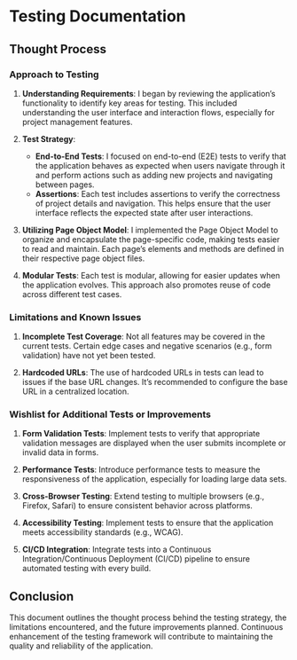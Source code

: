 # Testing Documentation 
## Thought Process

### Approach to Testing

1. **Understanding Requirements**: I began by reviewing the application’s functionality to identify key areas for testing. This included understanding the user interface and interaction flows, especially for project management features.

2. **Test Strategy**:
   - **End-to-End Tests**: I focused on end-to-end (E2E) tests to verify that the application behaves as expected when users navigate through it and perform actions such as adding new projects and navigating between pages.
   - **Assertions**: Each test includes assertions to verify the correctness of project details and navigation. This helps ensure that the user interface reflects the expected state after user interactions.

3. **Utilizing Page Object Model**: I implemented the Page Object Model to organize and encapsulate the page-specific code, making tests easier to read and maintain. Each page’s elements and methods are defined in their respective page object files.

4. **Modular Tests**: Each test is modular, allowing for easier updates when the application evolves. This approach also promotes reuse of code across different test cases.

### Limitations and Known Issues

1. **Incomplete Test Coverage**: Not all features may be covered in the current tests. Certain edge cases and negative scenarios (e.g., form validation) have not yet been tested.

2. **Hardcoded URLs**: The use of hardcoded URLs in tests can lead to issues if the base URL changes. It’s recommended to configure the base URL in a centralized location.

### Wishlist for Additional Tests or Improvements

1. **Form Validation Tests**: Implement tests to verify that appropriate validation messages are displayed when the user submits incomplete or invalid data in forms.

2. **Performance Tests**: Introduce performance tests to measure the responsiveness of the application, especially for loading large data sets.

3. **Cross-Browser Testing**: Extend testing to multiple browsers (e.g., Firefox, Safari) to ensure consistent behavior across platforms.

4. **Accessibility Testing**: Implement tests to ensure that the application meets accessibility standards (e.g., WCAG).

5. **CI/CD Integration**: Integrate tests into a Continuous Integration/Continuous Deployment (CI/CD) pipeline to ensure automated testing with every build.

## Conclusion

This document outlines the thought process behind the testing strategy, the limitations encountered, and the future improvements planned. Continuous enhancement of the testing framework will contribute to maintaining the quality and reliability of the application.
